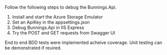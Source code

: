 Follow the following steps to debug the Bunnings.Api.
1. Install and start the Azure Storage Emulator
2. Set an ApiKey in the appsettings.json
3. Debug Bunnings.Api in IIS Express
4. Try the POST and GET requests from Swagger UI

End to end BDD tests were implemented acheive coverage. Unit testing can be demonstrated if reuired.